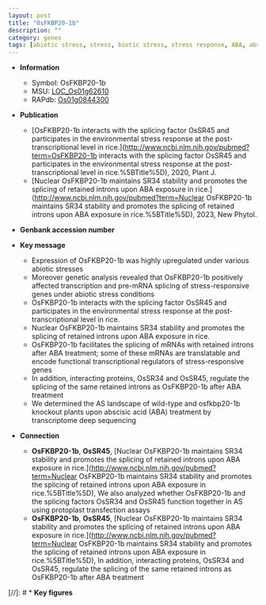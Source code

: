 ```yaml
---
layout: post
title: "OsFKBP20-1b"
description: ""
category: genes
tags: [abiotic stress, stress, biotic stress, stress response, ABA, abscisic acid, transcriptional regulator,  ABA ]
---
```


* **Information**  
    + Symbol: OsFKBP20-1b  
    + MSU: [LOC_Os01g62610](http://rice.uga.edu/cgi-bin/ORF_infopage.cgi?orf=LOC_Os01g62610)  
    + RAPdb: [Os01g0844300](https://rapdb.dna.affrc.go.jp/locus/?name=Os01g0844300)  

* **Publication**  
    + [OsFKBP20-1b interacts with the splicing factor OsSR45 and participates in the environmental stress response at the post-transcriptional level in rice.](http://www.ncbi.nlm.nih.gov/pubmed?term=OsFKBP20-1b interacts with the splicing factor OsSR45 and participates in the environmental stress response at the post-transcriptional level in rice.%5BTitle%5D), 2020, Plant J.
    + [Nuclear OsFKBP20-1b maintains SR34 stability and promotes the splicing of retained introns upon ABA exposure in rice.](http://www.ncbi.nlm.nih.gov/pubmed?term=Nuclear OsFKBP20-1b maintains SR34 stability and promotes the splicing of retained introns upon ABA exposure in rice.%5BTitle%5D), 2023, New Phytol.

* **Genbank accession number**  

* **Key message**  
    + Expression of OsFKBP20-1b was highly upregulated under various abiotic stresses
    + Moreover genetic analysis revealed that OsFKBP20-1b positively affected transcription and pre-mRNA splicing of stress-responsive genes under abiotic stress conditions
    + OsFKBP20-1b interacts with the splicing factor OsSR45 and participates in the environmental stress response at the post-transcriptional level in rice.
    + Nuclear OsFKBP20-1b maintains SR34 stability and promotes the splicing of retained introns upon ABA exposure in rice.
    + OsFKBP20-1b facilitates the splicing of mRNAs with retained introns after ABA treatment; some of these mRNAs are translatable and encode functional transcriptional regulators of stress-responsive genes
    + In addition, interacting proteins, OsSR34 and OsSR45, regulate the splicing of the same retained introns as OsFKBP20-1b after ABA treatment
    + We determined the AS landscape of wild-type and osfkbp20-1b knockout plants upon abscisic acid (ABA) treatment by transcriptome deep sequencing

* **Connection**  
    + __OsFKBP20-1b__, __OsSR45__, [Nuclear OsFKBP20-1b maintains SR34 stability and promotes the splicing of retained introns upon ABA exposure in rice.](http://www.ncbi.nlm.nih.gov/pubmed?term=Nuclear OsFKBP20-1b maintains SR34 stability and promotes the splicing of retained introns upon ABA exposure in rice.%5BTitle%5D),  We also analyzed whether OsFKBP20-1b and the splicing factors OsSR34 and OsSR45 function together in AS using protoplast transfection assays
    + __OsFKBP20-1b__, __OsSR45__, [Nuclear OsFKBP20-1b maintains SR34 stability and promotes the splicing of retained introns upon ABA exposure in rice.](http://www.ncbi.nlm.nih.gov/pubmed?term=Nuclear OsFKBP20-1b maintains SR34 stability and promotes the splicing of retained introns upon ABA exposure in rice.%5BTitle%5D),  In addition, interacting proteins, OsSR34 and OsSR45, regulate the splicing of the same retained introns as OsFKBP20-1b after ABA treatment

[//]: # * **Key figures**  


